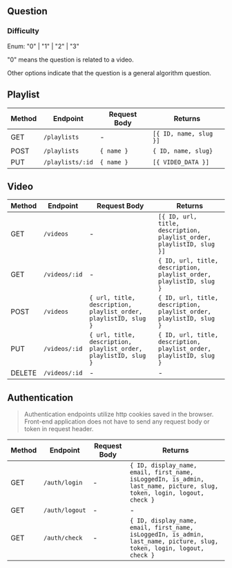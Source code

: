 ## Question

### Difficulty

Enum: "0" | "1" | "2" | "3"

"0" means the question is related to a video.

Other options indicate that the question is a general algorithm question.

## Playlist

| Method | Endpoint         | Request Body | Returns                |
| ------ | ---------------- | ------------ | ---------------------- |
| GET    | `/playlists`     | -            | `[{ ID, name, slug }]` |
| POST   | `/playlists`     | `{ name }`   | `{ ID, name, slug}`    |
| PUT    | `/playlists/:id` | `{ name }`   | `[{ VIDEO_DATA }]`     |

## Video

| Method | Endpoint      | Request Body                                                    | Returns                                                               |
| ------ | ------------- | --------------------------------------------------------------- | --------------------------------------------------------------------- |
| GET    | `/videos`     | -                                                               | `[{ ID, url, title, description, playlist_order, playlistID, slug }]` |
| GET    | `/videos/:id` | -                                                               | `{ ID, url, title, description, playlist_order, playlistID, slug }`   |
| POST   | `/videos`     | `{ url, title, description, playlist_order, playlistID, slug }` | `{ ID, url, title, description, playlist_order, playlistID, slug }`   |
| PUT    | `/videos/:id` | `{ url, title, description, playlist_order, playlistID, slug }` | `{ ID, url, title, description, playlist_order, playlistID, slug }`   |
| DELETE | `/videos/:id` | -                                                               | -                                                                     |

## Authentication

> Authentication endpoints utilize http cookies saved in the browser. Front-end application does not have to send any request body or token in request header.

| Method | Endpoint       | Request Body | Returns                                                                                                                |
| ------ | -------------- | ------------ | ---------------------------------------------------------------------------------------------------------------------- |
| GET    | `/auth/login`  | -            | `{ ID, display_name, email, first_name, isLoggedIn, is_admin, last_name, picture, slug, token, login, logout, check }` |
| GET    | `/auth/logout` | -            | -                                                                                                                      |
| GET    | `/auth/check`  | -            | `{ ID, display_name, email, first_name, isLoggedIn, is_admin, last_name, picture, slug, token, login, logout, check }` |
